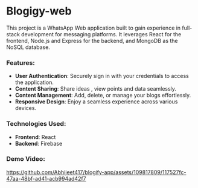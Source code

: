 # Blogigy-web
This project is a WhatsApp Web application built to gain experience in full-stack development for messaging platforms. It leverages React for the frontend, Node.js and Express for the backend, and MongoDB as the NoSQL database.

### Features:
- **User Authentication**: Securely sign in with your credentials to access the application.
- **Content Sharing**: Share ideas , view points and data seamlessly.
- **Content Management**: Add, delete, or manage your blogs effortlessly.
- **Responsive Design**: Enjoy a seamless experience across various devices.

### Technologies Used:
- **Frontend**: React
- **Backend**: Firebase

### Demo Video:

https://github.com/Abhijeet417/blogify-app/assets/109817809/117527fc-47aa-48bf-ad41-acb994ad42f7
